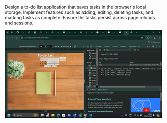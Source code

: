 Design a to-do list application that saves tasks in the browser's local storage. 
Implement features such as adding, editing, deleting tasks, and marking tasks as complete. 
Ensure the tasks persist across page reloads and sessions. 

![alt text](/Assets/output.png)
 


